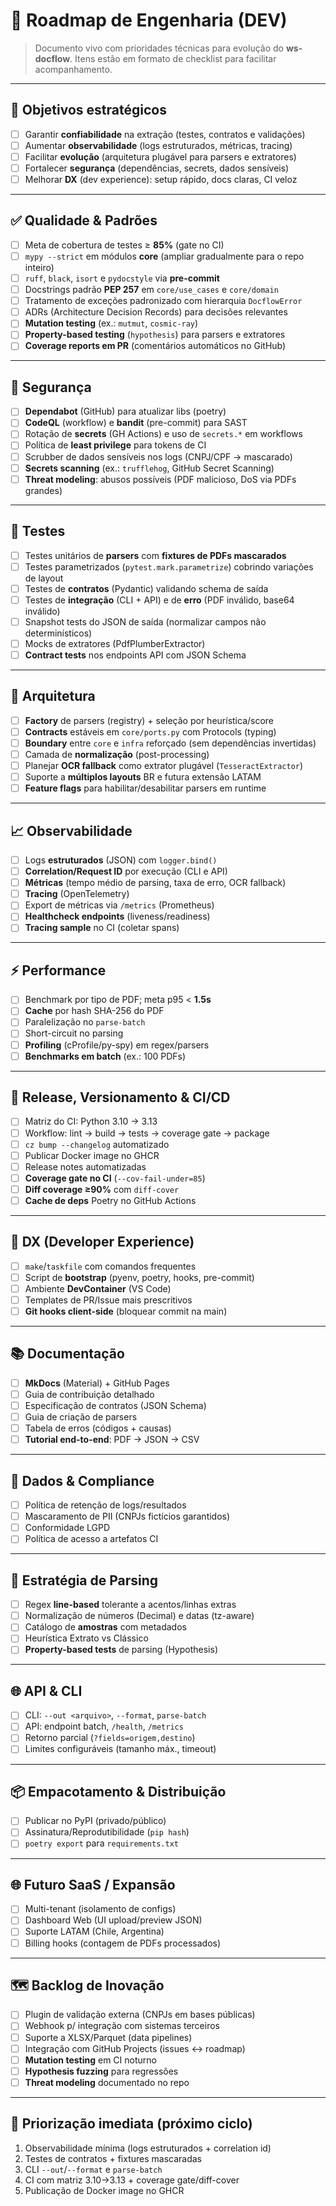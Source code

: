 # 🧭 Roadmap de Engenharia (DEV)

> Documento vivo com prioridades técnicas para evolução do **ws-docflow**. Itens estão em formato de checklist para facilitar acompanhamento.

---

## 🎯 Objetivos estratégicos
- [ ] Garantir **confiabilidade** na extração (testes, contratos e validações)
- [ ] Aumentar **observabilidade** (logs estruturados, métricas, tracing)
- [ ] Facilitar **evolução** (arquitetura plugável para parsers e extratores)
- [ ] Fortalecer **segurança** (dependências, secrets, dados sensíveis)
- [ ] Melhorar **DX** (dev experience): setup rápido, docs claras, CI veloz

---

## ✅ Qualidade & Padrões
- [ ] Meta de cobertura de testes ≥ **85%** (gate no CI)
- [ ] `mypy --strict` em módulos **core** (ampliar gradualmente para o repo inteiro)
- [ ] `ruff`, `black`, `isort` e `pydocstyle` via **pre-commit**
- [ ] Docstrings padrão **PEP 257** em `core/use_cases` e `core/domain`
- [ ] Tratamento de exceções padronizado com hierarquia `DocflowError`
- [ ] ADRs (Architecture Decision Records) para decisões relevantes
- [ ] **Mutation testing** (ex.: `mutmut`, `cosmic-ray`)
- [ ] **Property-based testing** (`hypothesis`) para parsers e extratores
- [ ] **Coverage reports em PR** (comentários automáticos no GitHub)

---

## 🔐 Segurança
- [ ] **Dependabot** (GitHub) para atualizar libs (poetry)
- [ ] **CodeQL** (workflow) e **bandit** (pre-commit) para SAST
- [ ] Rotação de **secrets** (GH Actions) e uso de `secrets.*` em workflows
- [ ] Política de **least privilege** para tokens de CI
- [ ] Scrubber de dados sensíveis nos logs (CNPJ/CPF → mascarado)
- [ ] **Secrets scanning** (ex.: `trufflehog`, GitHub Secret Scanning)
- [ ] **Threat modeling**: abusos possíveis (PDF malicioso, DoS via PDFs grandes)

---

## 🧪 Testes
- [ ] Testes unitários de **parsers** com **fixtures de PDFs mascarados**
- [ ] Testes parametrizados (`pytest.mark.parametrize`) cobrindo variações de layout
- [ ] Testes de **contratos** (Pydantic) validando schema de saída
- [ ] Testes de **integração** (CLI + API) e de **erro** (PDF inválido, base64 inválido)
- [ ] Snapshot tests do JSON de saída (normalizar campos não determinísticos)
- [ ] Mocks de extratores (PdfPlumberExtractor)
- [ ] **Contract tests** nos endpoints API com JSON Schema

---

## 🧱 Arquitetura
- [ ] **Factory** de parsers (registry) + seleção por heurística/score
- [ ] **Contracts** estáveis em `core/ports.py` com Protocols (typing)
- [ ] **Boundary** entre `core` e `infra` reforçado (sem dependências invertidas)
- [ ] Camada de **normalização** (post-processing)
- [ ] Planejar **OCR fallback** como extrator plugável (`TesseractExtractor`)
- [ ] Suporte a **múltiplos layouts** BR e futura extensão LATAM
- [ ] **Feature flags** para habilitar/desabilitar parsers em runtime

---

## 📈 Observabilidade
- [ ] Logs **estruturados** (JSON) com `logger.bind()`
- [ ] **Correlation/Request ID** por execução (CLI e API)
- [ ] **Métricas** (tempo médio de parsing, taxa de erro, OCR fallback)
- [ ] **Tracing** (OpenTelemetry)
- [ ] Export de métricas via `/metrics` (Prometheus)
- [ ] **Healthcheck endpoints** (liveness/readiness)
- [ ] **Tracing sample** no CI (coletar spans)

---

## ⚡ Performance
- [ ] Benchmark por tipo de PDF; meta p95 < **1.5s**
- [ ] **Cache** por hash SHA-256 do PDF
- [ ] Paralelização no `parse-batch`
- [ ] Short-circuit no parsing
- [ ] **Profiling** (cProfile/py-spy) em regex/parsers
- [ ] **Benchmarks em batch** (ex.: 100 PDFs)

---

## 🚢 Release, Versionamento & CI/CD
- [ ] Matriz do CI: Python 3.10 → 3.13
- [ ] Workflow: lint → build → tests → coverage gate → package
- [ ] `cz bump --changelog` automatizado
- [ ] Publicar Docker image no GHCR
- [ ] Release notes automatizadas
- [ ] **Coverage gate no CI** (`--cov-fail-under=85`)
- [ ] **Diff coverage ≥90%** com `diff-cover`
- [ ] **Cache de deps** Poetry no GitHub Actions

---

## 🧰 DX (Developer Experience)
- [ ] `make`/`taskfile` com comandos frequentes
- [ ] Script de **bootstrap** (pyenv, poetry, hooks, pre-commit)
- [ ] Ambiente **DevContainer** (VS Code)
- [ ] Templates de PR/Issue mais prescritivos
- [ ] **Git hooks client-side** (bloquear commit na main)

---

## 📚 Documentação
- [ ] **MkDocs** (Material) + GitHub Pages
- [ ] Guia de contribuição detalhado
- [ ] Especificação de contratos (JSON Schema)
- [ ] Guia de criação de parsers
- [ ] Tabela de erros (códigos + causas)
- [ ] **Tutorial end-to-end**: PDF → JSON → CSV

---

## 🧾 Dados & Compliance
- [ ] Política de retenção de logs/resultados
- [ ] Mascaramento de PII (CNPJs fictícios garantidos)
- [ ] Conformidade LGPD
- [ ] Política de acesso a artefatos CI

---

## 🔎 Estratégia de Parsing
- [ ] Regex **line-based** tolerante a acentos/linhas extras
- [ ] Normalização de números (Decimal) e datas (tz-aware)
- [ ] Catálogo de **amostras** com metadados
- [ ] Heurística Extrato vs Clássico
- [ ] **Property-based tests** de parsing (Hypothesis)

---

## 🌐 API & CLI
- [ ] CLI: `--out <arquivo>`, `--format`, `parse-batch`
- [ ] API: endpoint batch, `/health`, `/metrics`
- [ ] Retorno parcial (`?fields=origem,destino`)
- [ ] Limites configuráveis (tamanho máx., timeout)

---

## 📦 Empacotamento & Distribuição
- [ ] Publicar no PyPI (privado/público)
- [ ] Assinatura/Reprodutibilidade (`pip hash`)
- [ ] `poetry export` para `requirements.txt`

---

## 🌐 Futuro SaaS / Expansão
- [ ] Multi-tenant (isolamento de configs)
- [ ] Dashboard Web (UI upload/preview JSON)
- [ ] Suporte LATAM (Chile, Argentina)
- [ ] Billing hooks (contagem de PDFs processados)

---

## 🗺️ Backlog de Inovação
- [ ] Plugin de validação externa (CNPJs em bases públicas)
- [ ] Webhook p/ integração com sistemas terceiros
- [ ] Suporte a XLSX/Parquet (data pipelines)
- [ ] Integração com GitHub Projects (issues ↔ roadmap)
- [ ] **Mutation testing** em CI noturno
- [ ] **Hypothesis fuzzing** para regressões
- [ ] **Threat modeling** documentado no repo

---

## 📌 Priorização imediata (próximo ciclo)
1) Observabilidade mínima (logs estruturados + correlation id)
2) Testes de contratos + fixtures mascaradas
3) CLI `--out`/`--format` e `parse-batch`
4) CI com matriz 3.10→3.13 + coverage gate/diff-cover
5) Publicação de Docker image no GHCR
